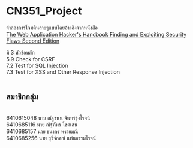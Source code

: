 ﻿# CN351_Project
จำลองการโจมตีหลายๆแบบโดยอ้างอิงจากหนังสือ<br /> [The Web Application Hacker's Handbook Finding and Exploiting Security Flaws Second Edition](https://edu.anarcho-copy.org/Against%20Security%20-%20Self%20Security/Dafydd%20Stuttard,%20Marcus%20Pinto%20-%20The%20web%20application%20hacker's%20handbook_%20finding%20and%20exploiting%20security%20flaws-Wiley%20(2011).pdf)<br />

มี 3 หัวข้อหลัก<br />
5.9 Check for CSRF<br />
7.2 Test for SQL Injection<br />
7.3 Test for XSS and Other Response Injection<br />
<br />
## สมาชิกกลุ่ม
<br />
6410615048 นาย ณัฐชนน จันทร์รุ่งโรจน์<br />
6410685116 นาย ณัฐภัทร โชตเสน<br />
6410685157 นาย ธนากร พรายมณี<br />
6410685256 นาย สุวิจักขณ์ แท่นธรรมโรจน์<br />
